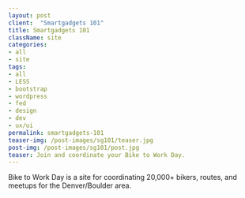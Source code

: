 ```yaml
---
layout: post
client:  "Smartgadgets 101"
title: Smartgadgets 101 
className: site
categories: 
- all
- site
tags:
- all
- LESS
- bootstrap
- wordpress
- fed
- design
- dev
- ux/ui
permalink: smartgadgets-101
teaser-img: /post-images/sg101/teaser.jpg
post-img: /post-images/sg101/post.jpg
teaser: Join and coordinate your Bike to Work Day. 
---
```

Bike to Work Day is a site for coordinating 20,000+ bikers, routes, and meetups for the Denver/Boulder area.